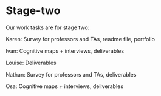# Stage-two

Our work tasks are for stage two:

Karen: Survey for professors and TAs, readme file, portfolio

Ivan: Cognitive maps + interviews, deliverables

Louise: Deliverables

Nathan: Survey for professors and TAs, deliverables

Osa: Cognitive maps + interviews, deliverables
